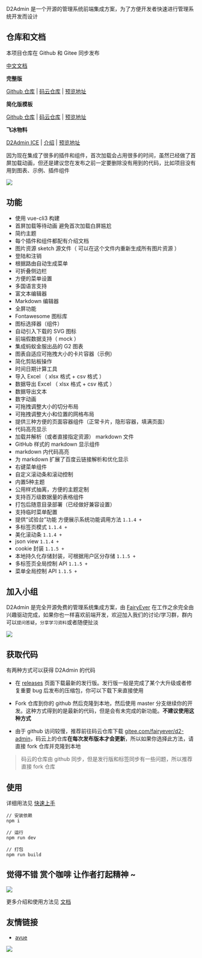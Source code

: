 D2Admin 是一个开源的管理系统前端集成方案，为了方便开发者快速进行管理系统开发而设计

## 仓库和文档

本项目仓库在 Github 和 Gitee 同步发布

[中文文档](http://d2admin.fairyever.com/zh/)

**完整版**

[Github 仓库](https://github.com/d2-projects/d2-admin) | 
[码云仓库](https://gitee.com/fairyever/d2-admin) | 
[预览地址](https://fairyever.gitee.io/d2-admin-preview)

**简化版模板**

[Github 仓库](https://github.com/d2-projects/d2-admin-start-kit) | 
[码云仓库](https://gitee.com/fairyever/d2-admin-start-kit) | 
[预览地址](https://fairyever.gitee.io/d2-admin-start-kit-preview)

**飞冰物料**

[D2Admin ICE](https://alibaba.github.io/ice/scaffold?type=vue) | 
[介绍](https://juejin.im/post/5b6349716fb9a04f834669d6) | 
[预览地址](https://fairyever.gitee.io/d2-admin-ice-preview)

因为现在集成了很多的插件和组件，首次加载会占用很多的时间，虽然已经做了首屏加载动画，但还是建议您在发布之前一定要删除没有用到的代码，比如项目没有用到图表、示例、插件组件

<img src="https://raw.githubusercontent.com/FairyEver/d2-admin/master/dev/github/preview@2x.png"/>

## 功能

* 使用 vue-cli3 构建
* 首屏加载等待动画 避免首次加载白屏尴尬
* 简约主题
* 每个插件和组件都配有介绍文档
* 图片资源 sketch 源文件（ 可以在这个文件内重新生成所有图片资源 ）
* 登陆和注销
* 根据路由自动生成菜单
* 可折叠侧边栏
* 方便的菜单设置
* 多国语言支持
* 富文本编辑器
* Markdown 编辑器
* 全屏功能
* Fontawesome 图标库
* 图标选择器（组件）
* 自动引入下载的 SVG 图标
* 前端假数据支持（ mock ）
* 集成蚂蚁金服出品的 G2 图表
* 图表自适应可拖拽大小的卡片容器（示例）
* 简化剪贴板操作
* 时间日期计算工具
* 导入 Excel （ xlsx 格式 + csv 格式 ）
* 数据导出 Excel （ xlsx 格式 + csv 格式 ）
* 数据导出文本
* 数字动画
* 可拖拽调整大小的切分布局
* 可拖拽调整大小和位置的网格布局
* 提供三种方便的页面容器组件（正常卡片，隐形容器，填满页面）
* 代码高亮显示
* 加载并解析（或者直接指定资源） markdown 文件
* GitHub 样式的 markdown 显示组件
* markdown 内代码高亮
* 为 markdown 扩展了百度云链接解析和优化显示
* 右键菜单组件
* 自定义滚动条和滚动控制
* 内置5种主题
* 公用样式抽离，方便的主题定制
* 支持百万级数据量的表格组件
* 打包后随意目录部署（已经做好兼容设置）
* 支持临时菜单配置
* 提供“试验台”功能 方便展示系统功能调用方法 `1.1.4 +`
* 多标签页模式 `1.1.4 +`
* 美化滚动条 `1.1.4 +`
* json view `1.1.4 +`
* cookie 封装 `1.1.5 +`
* 本地持久化存储封装，可根据用户区分存储 `1.1.5 +`
* 多标签页全局控制 API `1.1.5 +`
* 菜单全局控制 API `1.1.5 +`

## 加入小组

D2Admin 是完全开源免费的管理系统集成方案，由 [FairyEver](https://github.com/FairyEver) 在工作之余完全由兴趣驱动完成，如果你也一样喜欢前端开发，欢迎加入我们的讨论/学习群，群内可以`提问答疑`，`分享学习资料`或者随便扯淡

<img src="https://raw.githubusercontent.com/FairyEver/d2-admin/master/dev/github/join@2x.png"/>

## 获取代码

有两种方式可以获得 D2Admin 的代码

* 在 [releases](https://github.com/d2-projects/d2-admin/releases) 页面下载最新的发行版。发行版一般是完成了某个大升级或者修复重要 bug 后发布的压缩包，你可以下载下来直接使用

* Fork 仓库到你的 github 然后克隆到本地，然后使用 master 分支继续你的开发。这种方式得到的是最新的代码，但是会有未完成的新功能。**不建议使用这种方式**

* 由于 github 访问较慢，推荐前往码云仓库下载 [gitee.com/fairyever/d2-admin](https://gitee.com/fairyever/d2-admin)，码云上的仓库**在每次发布版本才会更新**，所以如果你选择此方法，请直接 fork 仓库并克隆到本地

> 码云的仓库由 github 同步，但是发行版和标签同步有一些问题，所以推荐直接 fork 仓库

## 使用

详细用法见 [快速上手](http://d2admin.fairyever.com/zh/guide/getting-started.html)

```
// 安装依赖
npm i

// 运行
npm run dev

// 打包
npm run build
```

## 觉得不错 赏个咖啡 让作者打起精神 ~

<img src="https://raw.githubusercontent.com/FairyEver/d2-admin/master/dev/github/reward-me@2x.png"/>

更多介绍和使用方法见 [文档](http://d2admin.fairyever.com/zh/)

## 友情链接

* [avue](https://github.com/nmxiaowei/avue)

<img src="https://raw.githubusercontent.com/FairyEver/d2-admin/master/dev/github/give-a-star@2x.png"/>